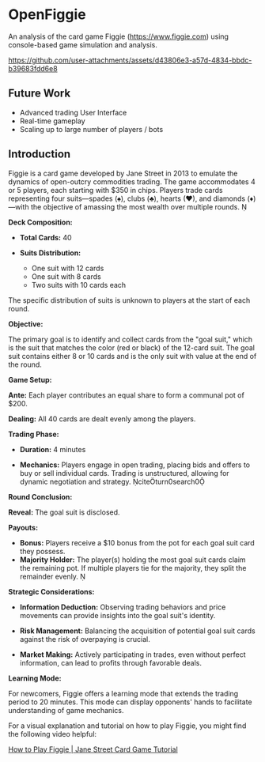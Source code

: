 # OpenFiggie
An analysis of the card game Figgie (https://www.figgie.com) using console-based game simulation and analysis.



https://github.com/user-attachments/assets/d43806e3-a57d-4834-bbdc-b39683fdd6e8



## Future Work
- Advanced trading User Interface
- Real-time gameplay 
- Scaling up to large number of players / bots

## Introduction
Figgie is a card game developed by Jane Street in 2013 to emulate the dynamics of open-outcry commodities trading. The game accommodates 4 or 5 players, each starting with $350 in chips. Players trade cards representing four suits—spades (♠), clubs (♣), hearts (♥), and diamonds (♦)—with the objective of amassing the most wealth over multiple rounds. 

**Deck Composition:**

- **Total Cards:** 40

- **Suits Distribution:**
  - One suit with 12 cards
  - One suit with 8 cards
  - Two suits with 10 cards each

The specific distribution of suits is unknown to players at the start of each round.

**Objective:**

The primary goal is to identify and collect cards from the "goal suit," which is the suit that matches the color (red or black) of the 12-card suit. The goal suit contains either 8 or 10 cards and is the only suit with value at the end of the round. 

**Game Setup:**

**Ante:** Each player contributes an equal share to form a communal pot of $200.

**Dealing:** All 40 cards are dealt evenly among the players.

**Trading Phase:**

- **Duration:** 4 minutes

- **Mechanics:** Players engage in open trading, placing bids and offers to buy or sell individual cards. Trading is unstructured, allowing for dynamic negotiation and strategy. citeturn0search0

**Round Conclusion:**

**Reveal:** The goal suit is disclosed.

**Payouts:**
   - **Bonus:** Players receive a $10 bonus from the pot for each goal suit card they possess.
   - **Majority Holder:** The player(s) holding the most goal suit cards claim the remaining pot. If multiple players tie for the majority, they split the remainder evenly. 

**Strategic Considerations:**

- **Information Deduction:** Observing trading behaviors and price movements can provide insights into the goal suit's identity.

- **Risk Management:** Balancing the acquisition of potential goal suit cards against the risk of overpaying is crucial.

- **Market Making:** Actively participating in trades, even without perfect information, can lead to profits through favorable deals.

**Learning Mode:**

For newcomers, Figgie offers a learning mode that extends the trading period to 20 minutes. This mode can display opponents' hands to facilitate understanding of game mechanics. 

For a visual explanation and tutorial on how to play Figgie, you might find the following video helpful:

[How to Play Figgie | Jane Street Card Game Tutorial](https://www.youtube.com/watch?v=s4VN36VYhog) 
